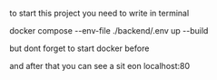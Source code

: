 to start this project you need to write in terminal 

docker compose --env-file ./backend/.env up --build 

but dont forget to start docker before 

and after that you can see a sit eon localhost:80
